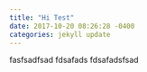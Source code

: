 ```yaml
---
title: "Hi Test"
date: 2017-10-20 08:26:28 -0400
categories: jekyll update
---
```


fasfsadfsad
fdsafads
fdsafadsfsad
